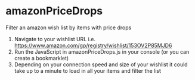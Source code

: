 # amazonPriceDrops
Filter an amazon wish list by items with price drops

1. Navigate to your wishlist URL i.e. https://www.amazon.com/gp/registry/wishlist/153OV2P85MJD6
2. Run the JavaScript in amazonPriceDrops.js in your console (or you can create a bookmarklet)
3. Depending on your connection speed and size of your wishlist it could take up to a minute to load in all your items and filter the list
